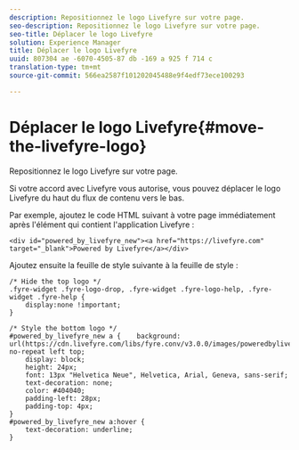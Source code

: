 ```yaml
---
description: Repositionnez le logo Livefyre sur votre page.
seo-description: Repositionnez le logo Livefyre sur votre page.
seo-title: Déplacer le logo Livefyre
solution: Experience Manager
title: Déplacer le logo Livefyre
uuid: 807304 ae -6070-4505-87 db -169 a 925 f 714 c
translation-type: tm+mt
source-git-commit: 566ea2587f101202045488e9f4edf73ece100293

---
```



# Déplacer le logo Livefyre{#move-the-livefyre-logo}

Repositionnez le logo Livefyre sur votre page.

Si votre accord avec Livefyre vous autorise, vous pouvez déplacer le logo Livefyre du haut du flux de contenu vers le bas.

Par exemple, ajoutez le code HTML suivant à votre page immédiatement après l'élément qui contient l'application Livefyre :

```
<div id="powered_by_livefyre_new"><a href="https://livefyre.com" target="_blank">Powered by Livefyre</a></div>
```

Ajoutez ensuite la feuille de style suivante à la feuille de style :

```
/* Hide the top logo */ 
.fyre-widget .fyre-logo-drop, .fyre-widget .fyre-logo-help, .fyre-widget .fyre-help { 
    display:none !important; 
} 
  
/* Style the bottom logo */ 
#powered_by_livefyre_new a {    background: url(https://cdn.livefyre.com/libs/fyre.conv/v3.0.0/images/poweredbylivefyre.png) no-repeat left top; 
    display: block; 
    height: 24px; 
    font: 13px "Helvetica Neue", Helvetica, Arial, Geneva, sans-serif; 
    text-decoration: none; 
    color: #404040; 
    padding-left: 28px; 
    padding-top: 4px; 
} 
#powered_by_livefyre_new a:hover { 
    text-decoration: underline; 
}
```

